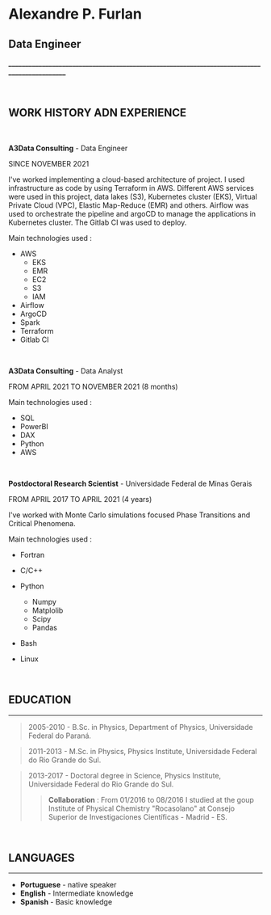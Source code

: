 # **Alexandre P. Furlan**

## Data Engineer
**____________________________________________________________________________________________**

&nbsp;
&nbsp;
&nbsp;


## WORK HISTORY ADN EXPERIENCE

&nbsp;
&nbsp;

**A3Data Consulting** - Data Engineer 


SINCE NOVEMBER 2021

I've worked implementing a cloud-based architecture of project. I used infrastructure as code by using Terraform in AWS. Different AWS services were used in this project, data lakes (S3), Kubernetes cluster (EKS), Virtual Private Cloud (VPC), Elastic Map-Reduce (EMR) and others. Airflow
was used to orchestrate the pipeline and argoCD to manage the applications
in Kubernetes cluster. The Gitlab CI was used to deploy.  

Main technologies used : 

- AWS 
    - EKS
    - EMR
    - EC2
    - S3
    - IAM
- Airflow
- ArgoCD
- Spark
- Terraform
- Gitlab CI


&nbsp;
&nbsp;

**A3Data Consulting** - Data Analyst 

FROM APRIL 2021 TO NOVEMBER 2021 (8 months)

Main technologies used : 
    
- SQL
- PowerBI
- DAX
- Python
- AWS


&nbsp;
&nbsp;

**Postdoctoral Research Scientist** - Universidade Federal de Minas Gerais 

FROM APRIL 2017 TO APRIL 2021 (4 years)

I've worked with Monte Carlo simulations focused Phase Transitions and Critical Phenomena. 

Main technologies used : 
    
- Fortran 
- C/C++
- Python 
    - Numpy 
    - Matplolib 
    - Scipy  
    - Pandas 

- Bash 
- Linux 

&nbsp;
&nbsp;
&nbsp;

## EDUCATION
---
> 2005-2010 - B.Sc. in Physics, Department of Physics, Universidade Federal do Paraná. 

> 2011-2013 - M.Sc. in Physics, Physics Institute, Universidade Federal do Rio Grande do Sul. 

> 2013-2017 - Doctoral degree in Science, Physics Institute, Universidade Federal do Rio Grande do Sul. 
>> **Collaboration** : From 01/2016 to 08/2016 I studied at the goup Institute of Physical Chemistry 
"Rocasolano" at Consejo Superior de Investigaciones 
Científicas - Madrid - ES.

&nbsp;
&nbsp;
&nbsp;

## LANGUAGES
---
- **Portuguese** - native speaker
- **English** - Intermediate knowledge
- **Spanish** - Basic knowledge
